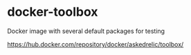 # docker-toolbox
Docker image with several default packages for testing

https://hub.docker.com/repository/docker/askedrelic/toolbox/
